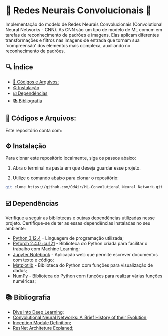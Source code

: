 # 🌟 Redes Neurais Convolucionais 🌟

Implementação do modelo de Redes Neurais Convolucionais (Convolutional Neural Networks - CNN). As CNN são um tipo de modelo de ML comum em tarefas de reconhecimento de padrões e imagens. Elas aplicam diferentes transformações e filtros nas imagens de entrada que tornam sua 'compreensão' dos elementos mais complexa, auxiliando no reconhecimento de padrões.

<!-- omit in toc -->
## 🔍 Índice
- [🌟 Códigos e Arquivos:](#-códigos-e-arquivos)
- [⚙️ Instalação](#️-instalação)
- [☑️ Dependências](#️-dependências)
- [📚 Bibliografia](#-bibliografia)

## 🌟 Códigos e Arquivos:
Este repositório conta com:

## ⚙️ Instalação
Para clonar este repositório localmente, siga os passos abaixo:

1. Abra o terminal na pasta em que deseja guardar esse projeto.

2. Utilize o comando abaixo para clonar o repositório:
```bash
git clone https://github.com/Od4ir/ML-Convolutional_Neural_Network.git
```

## ☑️ Dependências
Verifique a seguir as bibliotecas e outras dependências utilizadas nesse projeto. Certifique-se de ter as essas dependências instaladas no seu ambiente:

- [Python 3.12.4](https://www.python.org/) - Linguagem de programação utilizada;
- [Pytorch 2.4.0+cu121](https://pytorch.org/get-started/locally/) - Biblioteca do Python criada para facilitar o trabalho com Machine Learning;
- [Jupyter Notebook](https://jupyter.org/install) - Aplicação web que permite escrever documentos com texto e código;
- [Matplotlib](https://matplotlib.org/) - Biblioteca do Python com funções para visualização de dados;
- [NumPy](https://numpy.org/) - Biblioteca do Python com funções para realizar várias funções numéricas;

## 📚 Bibliografia
- [Dive Into Deep Learning](https://pt.d2l.ai/chapter_linear-networks/index.html);
- [Convolutional Neural Networks: A Brief History of their Evolution](https://medium.com/appyhigh-technology-blog/convolutional-neural-networks-a-brief-history-of-their-evolution-ee3405568597);
- [Inception Module Definition](https://deepai.org/machine-learning-glossary-and-terms/inception-module);
- [ResNet Architeture Explaned](https://medium.com/@siddheshb008/resnet-architecture-explained-47309ea9283d);




#

